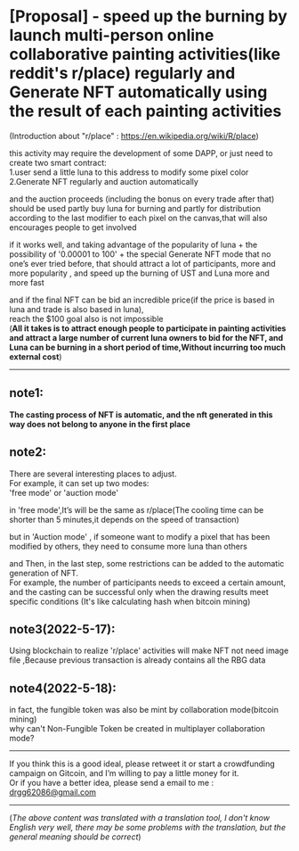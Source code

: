 
# [Proposal] - speed up the burning by launch multi-person online collaborative painting activities(like reddit's r/place) regularly and Generate NFT automatically using the result of each painting activities

(Introduction about "r/place" : https://en.wikipedia.org/wiki/R/place)

this activity may require the development of some DAPP,
or just need to create two smart contract:  
1.user send a little luna to this address to modify some pixel color  
2.Generate NFT regularly and auction automatically  

and the auction proceeds (including the bonus on every trade after that) should be used partly buy luna for burning and partly for distribution according to the last modifier to each pixel on the canvas,that will also encourages people to get involved  

if it works well, and taking advantage of the popularity of luna + the possibility of '0.00001 to 100' + the special Generate NFT mode that no one’s ever tried before, 
that should attract a lot of participants, more and more popularity , and speed up the burning of UST and Luna more and more fast  

and if the final NFT can be bid an incredible price(if the price is based in luna and trade is also based in luna),  
reach the $100 goal also is not impossible  
(**All it takes is to attract enough people to participate in painting activities and attract a large number of current luna owners to bid for the NFT, and Luna can be burning in a short period of time,Without incurring too much external cost**)

------------------------------------------------------------------------------------------------------------------------------------------

## note1:

**The casting process of NFT is automatic, and the nft generated in this way does not belong to anyone in the first place**

## note2:

There are several interesting places to adjust.   
For example, it can set up two modes:    
'free mode' or 'auction mode'  

in 'free mode',It’s will be the same as r/place(The cooling time can be shorter than 5 minutes,it depends on the speed of transaction)  

but in 'Auction mode' , if someone want to modify a pixel that has been modified by others, they need to consume more luna than others  

and Then, in the last step, some restrictions can be added to the automatic generation of NFT.   
For example, the number of participants needs to exceed a certain amount, and the casting can be successful only when the drawing results meet specific conditions (It's like calculating hash when bitcoin mining)  


## note3(2022-5-17):

Using blockchain to realize 'r/place' activities will make NFT not need image file ,Because previous transaction is already contains all the RBG data  

## note4(2022-5-18):
in fact, the fungible token was also be mint by collaboration mode(bitcoin mining)  
why can't Non-Fungible Token be created in multiplayer collaboration mode?

------------------------------------------------------------------------------------------------------------------------------------------


 If you think this is a good ideal, please retweet it or start a crowdfunding campaign on Gitcoin, and I’m willing to pay a little money for it.  
 Or if you have a better idea, please send a email to me :  drgg62086@gmail.com

------------------------------------------------------------------------------------------------------------------------------------------


(_The above content was translated with a translation tool, I don't know English very well, there may be some problems with the translation, but the general meaning should be correct_)
